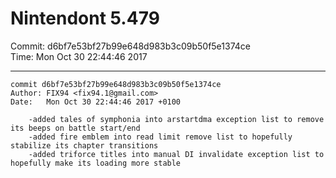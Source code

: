 # Nintendont 5.479
Commit: d6bf7e53bf27b99e648d983b3c09b50f5e1374ce  
Time: Mon Oct 30 22:44:46 2017   

-----

```
commit d6bf7e53bf27b99e648d983b3c09b50f5e1374ce
Author: FIX94 <fix94.1@gmail.com>
Date:   Mon Oct 30 22:44:46 2017 +0100

    -added tales of symphonia into arstartdma exception list to remove its beeps on battle start/end
    -added fire emblem into read limit remove list to hopefully stabilize its chapter transitions
    -added triforce titles into manual DI invalidate exception list to hopefully make its loading more stable
```
